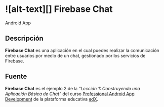 # ![alt-text][] Firebase Chat

Android App

## Descripción

**Firebase Chat** es una aplicación en el cual puedes realizar la comunicación entre usuarios por medio de un chat, gestionado por los servicios de Firebase.

## Fuente


**Firebase Chat** es el ejemplo 2 de la _"Lección 1: Construyendo una Aplicación Básica de Chat"_ del curso [Professional Android App Development](https://courses.edx.org/courses/course-v1:GalileoX+CAAD003X+2T2017/info) de la plataforma educativa [edX](https://www.edx.org/).
                                                                                          
[logo]: https://github.com/ShellCore/FirebaseChat/raw/master/app/src/main/res/mipmap-mdpi/ic_launcher.png "Weather App Logo"
